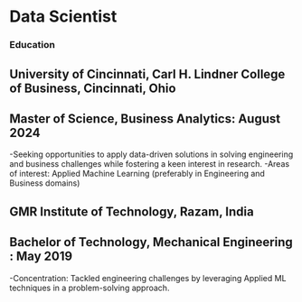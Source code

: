# Data Scientist
### Education
## University of Cincinnati, Carl H. Lindner College of Business, Cincinnati, Ohio
## Master of Science, Business Analytics: August 2024
-Seeking opportunities to apply data-driven solutions in solving engineering and business challenges while fostering a keen interest in research.
-Areas of interest: Applied Machine Learning (preferably in Engineering and Business domains)	        	
## GMR Institute of Technology, Razam, India
## Bachelor of Technology, Mechanical Engineering	: May 2019
-Concentration: Tackled engineering challenges by leveraging Applied ML techniques in a problem-solving approach.

